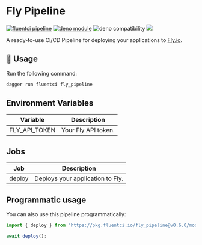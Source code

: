 # Fly Pipeline

[![fluentci pipeline](https://img.shields.io/badge/dynamic/json?label=pkg.fluentci.io&labelColor=%23000&color=%23460cf1&url=https%3A%2F%2Fapi.fluentci.io%2Fv1%2Fpipeline%2Ffly_pipeline&query=%24.version)](https://pkg.fluentci.io/fly_pipeline)
[![deno module](https://shield.deno.dev/x/fly_pipeline)](https://deno.land/x/fly_pipeline)
![deno compatibility](https://shield.deno.dev/deno/^1.34)
[![](https://img.shields.io/codecov/c/gh/fluent-ci-templates/fly-pipeline)](https://codecov.io/gh/fluent-ci-templates/fly-pipeline)

A ready-to-use CI/CD Pipeline for deploying your applications to [Fly.io](https://fly.io).

## 🚀 Usage

Run the following command:

```bash
dagger run fluentci fly_pipeline
```

## Environment Variables

| Variable      | Description         |
|---------------|---------------------|
| FLY_API_TOKEN | Your Fly API token. |

## Jobs

| Job     | Description                      |
|---------|----------------------------------|
| deploy  | Deploys your application to Fly. |

## Programmatic usage

You can also use this pipeline programmatically:

```typescript
import { deploy } from "https://pkg.fluentci.io/fly_pipeline@v0.6.0/mod.ts";

await deploy();
```
